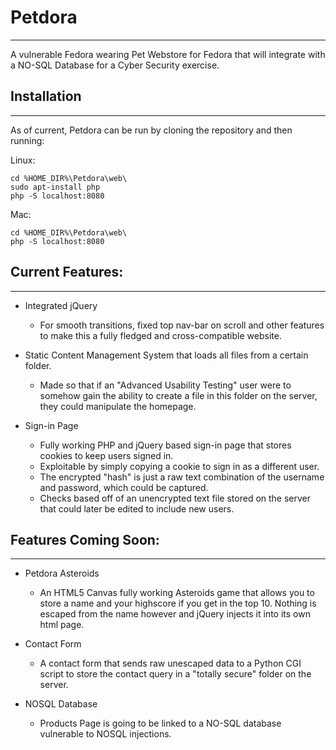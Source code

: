 # Petdora
***
A vulnerable Fedora wearing Pet Webstore for Fedora that will integrate with a NO-SQL Database for a Cyber Security exercise.

## Installation
***
As of current, Petdora can be run by cloning the repository and then running:

Linux:
```
cd %HOME_DIR%\Petdora\web\
sudo apt-install php
php -S localhost:8080
```

Mac:
```
cd %HOME_DIR%\Petdora\web\
php -S localhost:8080
```

## Current Features:
***
+ Integrated jQuery
  + For smooth transitions, fixed top nav-bar on scroll and other features to make this a fully fledged and cross-compatible website.

+ Static Content Management System that loads all files from a certain folder.
  + Made so that if an "Advanced Usability Testing" user were to somehow gain the ability to create a file in this folder on the server, they could manipulate the homepage.

+ Sign-in Page
  + Fully working PHP and jQuery based sign-in page that stores cookies to keep users signed in.
  + Exploitable by simply copying a cookie to sign in as a different user.
  + The encrypted "hash" is just a raw text combination of the username and password, which could be captured.
  + Checks based off of an unencrypted text file stored on the server that could later be edited to include new users.

## Features Coming Soon:
***
+ Petdora Asteroids
  + An HTML5 Canvas fully working Asteroids game that allows you to store a name and your highscore if you get in the top 10. Nothing is escaped from the name however and jQuery injects it into its own html page.

+ Contact Form
  + A contact form that sends raw unescaped data to a Python CGI script to store the contact query in a "totally secure" folder on the server.

+ NOSQL Database
  + Products Page is going to be linked to a NO-SQL database vulnerable to NOSQL injections.
